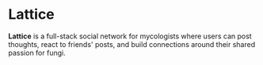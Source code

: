 # Lattice

**Lattice** is a full-stack social network for mycologists where users can post thoughts, react to friends' posts, and build connections around their shared passion for fungi.